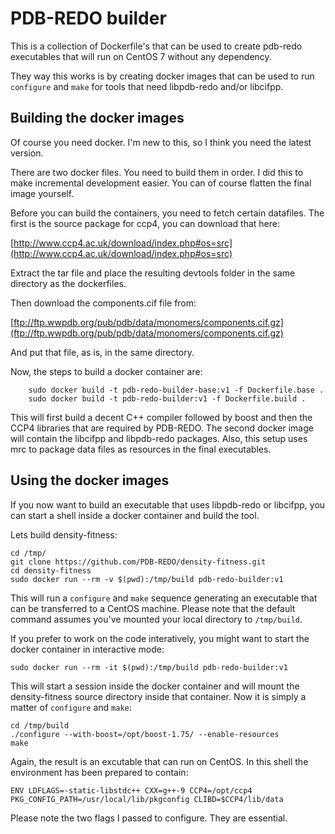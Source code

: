 PDB-REDO builder
================

This is a collection of Dockerfile's that can be used to create pdb-redo executables
that will run on CentOS 7 without any dependency.

They way this works is by creating docker images that can be used to run `configure` and `make`
for tools that need libpdb-redo and/or libcifpp.

Building the docker images
--------------------------
Of course you need docker. I'm new to this, so I think you need the latest version.

There are two docker files. You need to build them in order. I did this to make incremental development easier. You can of course flatten the final image yourself.

Before you can build the containers, you need to fetch certain datafiles. The first is the source package for ccp4, you can download that here:

[http://www.ccp4.ac.uk/download/index.php#os=src](http://www.ccp4.ac.uk/download/index.php#os=src)

Extract the tar file and place the resulting devtools folder in the same directory as the dockerfiles.

Then download the components.cif file from:

[ftp://ftp.wwpdb.org/pub/pdb/data/monomers/components.cif.gz](ftp://ftp.wwpdb.org/pub/pdb/data/monomers/components.cif.gz)

And put that file, as is, in the same directory.

Now, the steps to build a docker container are:

```
	sudo docker build -t pdb-redo-builder-base:v1 -f Dockerfile.base .
	sudo docker build -t pdb-redo-builder:v1 -f Dockerfile.build . 
```

This will first build a decent C++ compiler followed by boost and then the CCP4 libraries that are required by PDB-REDO.
The second docker image will contain the libcifpp and libpdb-redo packages. Also, this setup uses mrc to package data files as resources in the final executables.

Using the docker images
-----------------------

If you now want to build an executable that uses libpdb-redo or libcifpp, you can start a shell inside a docker container and build the tool.

Lets build density-fitness: 

```
cd /tmp/
git clone https://github.com/PDB-REDO/density-fitness.git
cd density-fitness
sudo docker run --rm -v $(pwd):/tmp/build pdb-redo-builder:v1
```
This will run a `configure` and `make` sequence generating an executable that can be transferred to a CentOS machine.
Please note that the default command assumes you've mounted your local directory to `/tmp/build`.

If you prefer to work on the code interatively, you might want to start the docker container in interactive mode:

```
sudo docker run --rm -it $(pwd):/tmp/build pdb-redo-builder:v1
```

This will start a session inside the docker container and will mount the density-fitness source directory inside that container. Now it is simply a matter of `configure` and `make`:

```
cd /tmp/build
./configure --with-boost=/opt/boost-1.75/ --enable-resources
make
```
Again, the result is an excutable that can run on CentOS. In this shell the environment has been prepared to contain:

```
ENV LDFLAGS=-static-libstdc++ CXX=g++-9 CCP4=/opt/ccp4 PKG_CONFIG_PATH=/usr/local/lib/pkgconfig CLIBD=$CCP4/lib/data
```

Please note the two flags I passed to configure. They are essential.